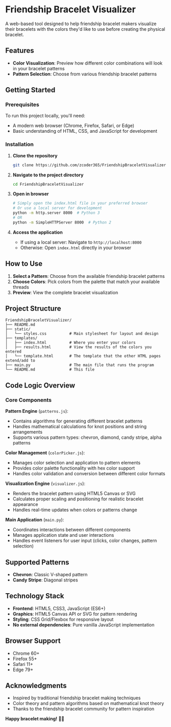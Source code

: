 # Friendship Bracelet Visualizer

A web-based tool designed to help friendship bracelet makers visualize their bracelets with the colors they'd like to use before creating the physical bracelet.

## Features

- **Color Visualization**: Preview how different color combinations will look in your bracelet patterns
- **Pattern Selection**: Choose from various friendship bracelet patterns

## Getting Started

### Prerequisites

To run this project locally, you'll need:
- A modern web browser (Chrome, Firefox, Safari, or Edge)
- Basic understanding of HTML, CSS, and JavaScript for development

### Installation

1. **Clone the repository**
   ```bash
   git clone https://github.com/zcoder365/FriendshipBraceletVisualizer.git
   ```

2. **Navigate to the project directory**
   ```bash
   cd FriendshipBraceletVisualizer
   ```

3. **Open in browser**
   ```bash
   # Simply open the index.html file in your preferred browser
   # Or use a local server for development
   python -m http.server 8000  # Python 3
   # OR
   python -m SimpleHTTPServer 8000  # Python 2
   ```

4. **Access the application**
   - If using a local server: Navigate to `http://localhost:8000`
   - Otherwise: Open `index.html` directly in your browser

## How to Use

1. **Select a Pattern**: Choose from the available friendship bracelet patterns
2. **Choose Colors**: Pick colors from the palette that match your available threads
3. **Preview**: View the complete bracelet visualization

## Project Structure

```
FriendshipBraceletVisualizer/
├── README.md
├── static/
│   └── styles.css          # Main stylesheet for layout and design
├── templates/
│   ├── index.html          # Where you enter your colors
│   ├── results.html        # View the results of the colors you entered
│   └── template.html       # The template that the other HTML pages extend/add to
├── main.py                 # The main file that runs the program
└── README.md               # This file
```

## Code Logic Overview

### Core Components

**Pattern Engine** (`patterns.js`):
- Contains algorithms for generating different bracelet patterns
- Handles mathematical calculations for knot positions and string arrangements
- Supports various pattern types: chevron, diamond, candy stripe, alpha patterns

**Color Management** (`colorPicker.js`):
- Manages color selection and application to pattern elements
- Provides color palette functionality with hex color support
- Handles color validation and conversion between different color formats

**Visualization Engine** (`visualizer.js`):
- Renders the bracelet pattern using HTML5 Canvas or SVG
- Calculates proper scaling and positioning for realistic bracelet appearance
- Handles real-time updates when colors or patterns change

**Main Application** (`main.py`):
- Coordinates interactions between different components
- Manages application state and user interactions
- Handles event listeners for user input (clicks, color changes, pattern selection)

## Supported Patterns

- **Chevron**: Classic V-shaped pattern
- **Candy Stripe**: Diagonal stripes

## Technology Stack

- **Frontend**: HTML5, CSS3, JavaScript (ES6+)
- **Graphics**: HTML5 Canvas API or SVG for pattern rendering
- **Styling**: CSS Grid/Flexbox for responsive layout
- **No external dependencies**: Pure vanilla JavaScript implementation

## Browser Support

- Chrome 60+
- Firefox 55+
- Safari 11+
- Edge 79+

## Acknowledgments

- Inspired by traditional friendship bracelet making techniques
- Color theory and pattern algorithms based on mathematical knot theory
- Thanks to the friendship bracelet community for pattern inspiration

**Happy bracelet making!** 🌈✨